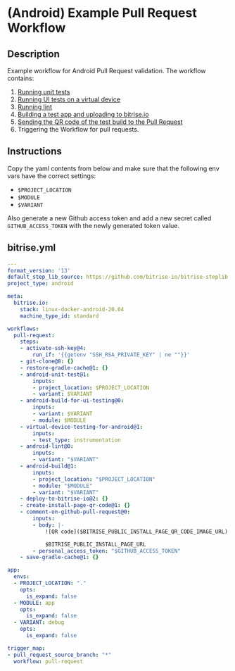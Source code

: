 # (Android) Example Pull Request Workflow

## Description

Example workflow for Android Pull Request validation. The workflow contains:

1. [Running unit tests](/recipes/android-unit-test.md)
2. [Running UI tests on a virtual device](/recipes/android-virtual-device-tests.md)
3. [Running lint](/recipes/android-lint.md)
4. [Building a test app and uploading to bitrise.io](/recipes/android-deploy-to-bitrise.md)
5. [Sending the QR code of the test build to the Pull Request](/recipes/github-pull-request-build-qr-code.md)
6. Triggering the Workflow for pull requests.

## Instructions

Copy the yaml contents from below and make sure that the following env vars have the correct settings:
- `$PROJECT_LOCATION`
- `$MODULE`
- `$VARIANT`

Also generate a new Github access token and add a new secret called `GITHUB_ACCESS_TOKEN` with the newly generated token value.

## bitrise.yml

```yaml
---
format_version: '13'
default_step_lib_source: https://github.com/bitrise-io/bitrise-steplib.git
project_type: android

meta:
  bitrise.io:
    stack: linux-docker-android-20.04
    machine_type_id: standard

workflows:
  pull-request:
    steps:
    - activate-ssh-key@4:
        run_if: '{{getenv "SSH_RSA_PRIVATE_KEY" | ne ""}}'
    - git-clone@8: {}
    - restore-gradle-cache@1: {}
    - android-unit-test@1:
        inputs:
        - project_location: $PROJECT_LOCATION
        - variant: $VARIANT
    - android-build-for-ui-testing@0:
        inputs:
        - variant: $VARIANT
        - module: $MODULE
    - virtual-device-testing-for-android@1:
        inputs:
        - test_type: instrumentation
    - android-lint@0:
        inputs:
        - variant: "$VARIANT"
    - android-build@1:
        inputs:
        - project_location: "$PROJECT_LOCATION"
        - module: "$MODULE"
        - variant: "$VARIANT"
    - deploy-to-bitrise-io@2: {}
    - create-install-page-qr-code@1: {}
    - comment-on-github-pull-request@0:
        inputs:
        - body: |-
            ![QR code]($BITRISE_PUBLIC_INSTALL_PAGE_QR_CODE_IMAGE_URL)

            $BITRISE_PUBLIC_INSTALL_PAGE_URL
        - personal_access_token: "$GITHUB_ACCESS_TOKEN"
    - save-gradle-cache@1: {}

app:
  envs:
  - PROJECT_LOCATION: "."
    opts:
      is_expand: false
  - MODULE: app
    opts:
      is_expand: false
  - VARIANT: debug
    opts:
      is_expand: false

trigger_map:
- pull_request_source_branch: "*"
  workflow: pull-request
```
